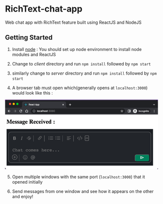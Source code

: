 # RichText-chat-app

Web chat app with RichText feature built using ReactJS and NodeJS

<!-- ![video](/media/ChatAppDemoVideo.mov) -->

## Getting Started

1. Install [node](https://nodejs.org/en/) : You should set up node environment to install node modules and ReactJS

2. Change to _client_ directory and run `npm install` followed by `npm start`

3. similarly change to _server_ directory and run `npm install` followed by `npm start`

4. A browser tab must open which(generally opens at `localhost:3000`) would look like this :

![InitialImage](/media/InitialImage.png)

5. Open multiple windows with the same port (`localhost:3000`) that it opened initially

6. Send messages from one window and see how it appears on the other and enjoy!
